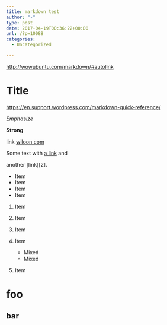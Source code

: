 ```yaml
---
title: markdown test
author: "-"
type: post
date: 2017-04-19T00:36:22+00:00
url: /?p=10088
categories:
  - Uncategorized

---
```

http://wowubuntu.com/markdown/#autolink

# Title

<https://en.support.wordpress.com/markdown-quick-reference/>

_Emphasize_
  
**Strong**
  
link [wiloon.com][1]

Some text with [a link][1] and
  
another [link][2].

  * Item
  * Item
  * Item
  * Item

  1. Item
  2. Item

  3. Item

  4. Item 
      * Mixed
      * Mixed 
  5. Item

# foo

## bar

 [1]: http://wiloon.com "title wiloon.com"